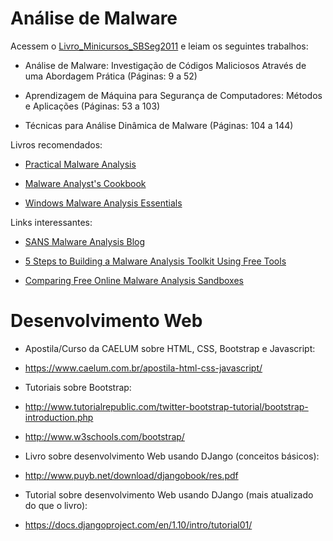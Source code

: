# Análise de Malware

Acessem o [Livro_Minicursos_SBSeg2011](http://www.peotta.com/sbseg2011/resources/downloads/Livro_Minicursos_SBSeg2011.pdf) e leiam os seguintes trabalhos:

* Análise de Malware: Investigação de Códigos Maliciosos Através de uma Abordagem Prática (Páginas: 9 a 52)

* Aprendizagem de Máquina para Segurança de Computadores: Métodos e Aplicações (Páginas: 53 a 103)

* Técnicas para Análise Dinâmica de Malware (Páginas: 104 a 144)

Livros recomendados:

* [Practical Malware Analysis](http://venom630.free.fr/pdf/Practical_Malware_Analysis.pdf)

* [Malware Analyst's Cookbook](https://repo.zenk-security.com/Virus-Infections-Detections-Preventions/Malware%20Analyst's%20Cookbook.pdf)

* [Windows Malware Analysis Essentials](http://thehackernews.tradepub.com/free-offer/windows-malware-analysis-essentials-30-value-free-for-a-limited-time/w_pacb40?sr=hicat&_t=hicat:1207)

Links interessantes:

* [SANS Malware Analysis Blog](http://digital-forensics.sans.org/blog/2010/11/12/get-started-with-malware-analysis)

* [5 Steps to Building a Malware Analysis Toolkit Using Free Tools](https://zeltser.com/build-malware-analysis-toolkit)

* [Comparing Free Online Malware Analysis Sandboxes](https://securityintelligence.com/comparing-free-online-malware-analysis-sandboxes)

# Desenvolvimento Web

* Apostila/Curso da CAELUM sobre HTML, CSS, Bootstrap e Javascript:
 * https://www.caelum.com.br/apostila-html-css-javascript/

* Tutoriais sobre Bootstrap:
 * http://www.tutorialrepublic.com/twitter-bootstrap-tutorial/bootstrap-introduction.php
 * http://www.w3schools.com/bootstrap/

* Livro sobre desenvolvimento Web usando DJango (conceitos básicos):
 * http://www.puyb.net/download/djangobook/res.pdf

* Tutorial sobre desenvolvimento Web usando DJango (mais atualizado do que o livro):
 * https://docs.djangoproject.com/en/1.10/intro/tutorial01/
